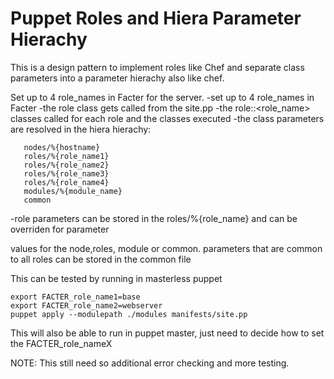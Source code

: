 # Puppet Roles and Hiera Parameter Hierachy

This is a design pattern to implement roles like Chef and separate class parameters into 
a parameter hierachy also like chef.

Set up to 4 role_names in Facter for the server.
 -set up to 4 role_names in Facter 
 -the role class gets called from the site.pp 
 -the role::<role_name> classes called for each role and the classes executed
 -the class parameters are resolved in the hiera hierachy:
 
       nodes/%{hostname}
       roles/%{role_name1}
       roles/%{role_name2}
       roles/%{role_name3}
       roles/%{role_name4}
       modules/%{module_name}
       common 
	   
 -role parameters can be stored in the roles/%{role_name} and can be overriden for parameter 

values for the node,roles, module or common. parameters that are common to all roles can be stored in the common file  

This can be tested by running in masterless puppet
  
    export FACTER_role_name1=base
    export FACTER_role_name2=webserver
    puppet apply --modulepath ./modules manifests/site.pp
	
This will also be able to run in puppet master, just need to decide how to set the  FACTER_role_nameX 


NOTE: This still need so additional error checking and more testing.  	


